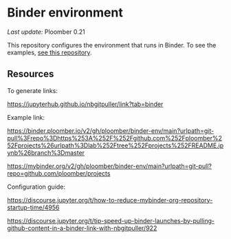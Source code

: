 # Binder environment

*Last update:* Ploomber 0.21

This repository configures the environment that runs in Binder. To see the examples, [see this repository](https://github.com/ploomber/projects).


## Resources

To generate links:

https://jupyterhub.github.io/nbgitpuller/link?tab=binder

Example link:

https://binder.ploomber.io/v2/gh/ploomber/binder-env/main?urlpath=git-pull%3Frepo%3Dhttps%253A%252F%252Fgithub.com%252Fploomber%252Fprojects%26urlpath%3Dlab%252Ftree%252Fprojects%252FREADME.ipynb%26branch%3Dmaster

https://mybinder.org/v2/gh/ploomber/binder-env/main?urlpath=git-pull?repo=github.com/ploomber/projects

Configuration guide:

https://discourse.jupyter.org/t/how-to-reduce-mybinder-org-repository-startup-time/4956

https://discourse.jupyter.org/t/tip-speed-up-binder-launches-by-pulling-github-content-in-a-binder-link-with-nbgitpuller/922


